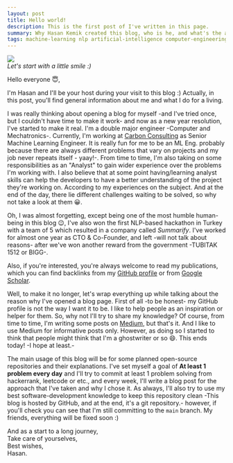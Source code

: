 ```yaml
---
layout: post
title: Hello world!
description: This is the first post of I've written in this page.
summary: Why Hasan Kemik created this blog, who is he, and what's the aim?
tags: machine-learning nlp artificial-intelligence computer-engineering
---
```



![](https://res.cloudinary.com/eruimdas-github-io/image/upload/ar_1:1,bo_2px_solid_rgb:000000,c_fill,e_auto_contrast,fl_any_format.apng,g_xy_center,o_100,q_auto,r_max,w_500,y_500/v1640899539/HasanKemik_a2w3sa.png) \
*Let's start with a little smile :)*

Hello everyone 😇,

I'm Hasan and I'll be your host during your visit to this blog :) Actually, in this post, you'll find general information about me and what I do for a living. 

I was really thinking about opening a blog for myself -and I've tried once, but I couldn't have time to make it work- and now as a new year resolution, I've started to make it real. I'm a double major engineer -Computer and Mechatronics-. Currently, I'm working at [Carbon Consulting](http://carbonconsulting.com/) as Senior Machine Learning Engineer. It is really fun for me to be an ML Eng. probably because there are always different problems that vary on projects and my job never repeats itself - yaay!-. From time to time, I'm also taking on some responsibilities as an "Analyst" to gain wider experience over the problems I'm working with. I also believe that at some point having/learning analyst skills can help the developers to have a better understanding of the project they're working on. According to my experiences on the subject. And at the end of the day, there lie different challenges waiting to be solved, so why not take a look at them 😀.

Oh, I was almost forgetting, except being one of the most humble human-being in this blog 😉, I've also won the first NLP-based hackathon in Turkey with a team of 5 which resulted in a company called _Summarify_. I've worked for almost one year as CTO & Co-Founder, and left -will not talk about reasons- after we've won another reward from the government -TUBITAK 1512 or BIGG-. 

Also, if you're interested, you're always welcome to read my publications, which you can find backlinks from my [GitHub profile](https://github.com/Eruimdas/) or from [Google Scholar](https://scholar.google.com/citations?user=cuU1gNMAAAAJ&hl=en).

Well, to make it no longer, let's wrap everything up while talking about the reason why I've opened a blog page. First of all -to be honest- my GitHub profile is not the way I want it to be. I like to help people as an inspiration or helper for them. So, why not I'll try to share my knowledge? Of course, from time to time, I'm writing some posts on [Medium](https://medium.com/@hasan.kemik), but that's it. And I like to use Medium for informative posts only. However, as doing so I started to think that people might think that I'm a ghostwriter or so 😄. This ends today! -I hope at least.- 

The main usage of this blog will be for some planned open-source repositories and their explanations. I've set myself a goal of **At least 1 problem every day** and I'll try to commit at least 1 problem solving from hackerrank, leetcode or etc., and every week, I'll write a blog post for the approach that I've taken and why I chose it. As always, I'll also try to use my best software-development knowledge to keep this repository clean -This blog is hosted by GitHub, and at the end, it's a git repository.- however, if you'll check you can see that I'm still committing to the `main` branch. My friends, everything will be fixed soon :)

And as a start to a long journey,\
Take care of yourselves,\
Best wishes,\
Hasan.
